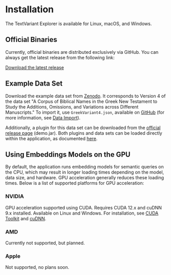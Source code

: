 # Installation

The TextVariant Explorer is available for Linux, macOS, and Windows.

## Official Binaries

Currently, official binaries are distributed exclusively via GitHub.
You can always get the latest release from the following link:

[Download the latest release](https://github.com/Paulanerus/TextExplorer/releases/latest)

## Example Data Set

Download the example data set from [Zenodo](https://zenodo.org/records/15789063). It corresponds to Version 4 of the data set "A Corpus of Biblical Names in the Greek New Testament to Study the Additions, Omissions, and Variations across Different Manuscripts." To import it, use `GreekVariant4.json`, available on [GitHub](https://github.com/Paulanerus/TextExplorer/blob/master/example/GreekVariant4.json) (for more information, see [Data Import](usage.md)).

Additionally, a plugin for this data set can be downloaded from the [official release page](https://github.com/Paulanerus/TextExplorer/releases/latest) (demo.jar).
Both plugins and data sets can be loaded directly within the application, as documented [here](usage.md).

## Using Embeddings Models on the GPU

By default, the application runs embedding models for semantic queries on the CPU, which may result in longer loading times depending on the model, data size, and hardware. GPU acceleration generally reduces these loading times. Below is a list of supported platforms for GPU acceleration:

### NVIDIA  
GPU acceleration supported using CUDA. Requires CUDA 12.x and cuDNN 9.x installed. Available on Linux and Windows.
For installation, see [CUDA Toolkit](https://developer.nvidia.com/cuda-downloads) and [cuDNN](https://developer.nvidia.com/cudnn).

### AMD 
Currently not supported, but planned.

### Apple 
Not supported, no plans soon.